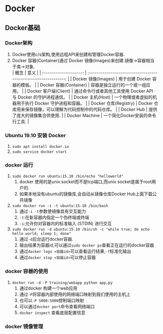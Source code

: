 # Docker

## Docker基础

### Docker架构

1. Docker使用c/s架构,使用远程API来创建和管理Docker容器.
2. Docker 容器(Container)通过 Docker 镜像(Images)来创建.镜像->容器相当于类->对象.  
    |          概念          |                               意义                               |
    | :--------------------: | :--------------------------------------------------------------: |
    |  Docker 镜像(Images)   |                   用于创建 Docker 容器的模板。                   |
    | Docker 容器(Container) |                 容器是独立运行的一个或一组应用。                 |
    | Docker 客户端(Client)  | 通过命令行或者其他工具使用 Docker API 与 Docker 的守护进程通信。 |
    |   Docker 主机(Host)    |      一个物理或者虚拟的机器用于执行 Docker 守护进程和容器。      |
    | Docker 仓库(Registry)  |    Docker 仓库用来保存镜像，可以理解为代码控制中的代码仓库。     |
    |       Docker Hub       |                   提供了庞大的镜像集合供使用.                    |
    |     Docker Machine     |                 一个简化Docker安装的命令行工具.                  |

### Ubuntu 19.10 安装 Docker
1. `sudo apt install docker.io`
2. `sudo service docker start`
   
### docker 运行
1. `sudo docker run ubuntu:15.10 /bin/echo "helloworld"`  
   1. docker 使用的是unix socket而不是tcp端口,而unix socket是属于root用户的.
   2. 如果本地没有ubuntu的镜像库,会自动从镜像仓库Docker Hub上面下载公共镜像
2. `sudo docker run -i -t ubuntu:15.10 /bin/bash`
   1. 通过`-i -t`参数使镜像具有交互能力
   2. `-t`:在新容器内指定一个伪终端或终端
   3. `-i`:允许你对容器内的标准输入 (STDIN) 进行交互
3. `sudo docker run -d ubuntu:15.10 /bin/sh -c "while true; do echo hello world; sleep 1; done" `
   1. 通过`-d`后台运行docker容器.
   2. 输出结果为容器id,可以通过`sudo docker ps`查看正在运行的docker容器
   3. 通过`docker logs <容器id>`可以查看运行结果,`-f`标准化输出
   4. 通过`docker stop <容器id>`可以停止容器

### docker 容器的使用
1. `docker run -d -P training/webapp python app.py`
   1. 通过docker 构建一个web应用
   2. 通过`-P`将容器内部使用的网络端口映射到我们使用的主机上
   3. 也可以`-P 5000:5000`控制端口映射
   4. 可以通过`docker port`命令查看网络端口
   5. `docker inspect` 查看底层配置信息

### docker 镜像管理